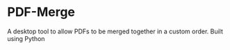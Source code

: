 # PDF-Merge
A desktop tool to allow PDFs to be merged together in a custom order. Built using Python
